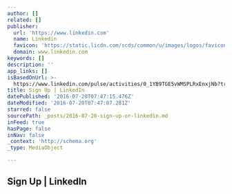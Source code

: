 ```yaml
---
author: []
related: []
publisher:
  url: 'https://www.linkedin.com'
  name: Linkedin
  favicon: 'https://static.licdn.com/scds/common/u/images/logos/favicons/v1/favicon.ico'
  domain: www.linkedin.com
keywords: []
description: ''
app_links: []
isBasedOnUrl: >-
  https://www.linkedin.com/pulse/activities/0_1YB9TGE5vWMSPLRxEnxjNb?trk=hp-identity-wvmu
title: Sign Up | LinkedIn
datePublished: '2016-07-20T07:47:15.476Z'
dateModified: '2016-07-20T07:47:07.281Z'
starred: false
sourcePath: _posts/2016-07-20-sign-up-or-linkedin.md
inFeed: true
hasPage: false
inNav: false
_context: 'http://schema.org'
_type: MediaObject

---
```

<article style=""><h1>Sign Up | LinkedIn</h1></article>